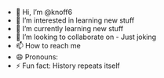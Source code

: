 - 👋 Hi, I’m @knoff6
- 👀 I’m interested in learning new stuff
- 🌱 I’m currently learning new stuff
- 💞️ I’m looking to collaborate on - Just joking
- 📫 How to reach me 
- 😄 Pronouns: 
- ⚡ Fun fact: History repeats itself

<!---
knoff6/knoff6 is a ✨ special ✨ repository because its `README.md` (this file) appears on your GitHub profile.
You can click the Preview link to take a look at your changes.
--->
